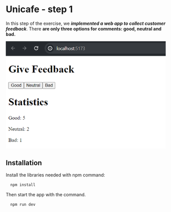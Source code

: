 # Unicafe - step 1

In this step of the exercise, we ***implemented a web app to collect customer feedback***. There **are only three options for comments: good, neutral and bad.**

![Web app for collect customer feedback](./src/assets/step1.png)
## Installation

Install the libraries needed with npm command:
```bash
  npm install 
```
Then start the app with the command.
```bash
  npm run dev
```